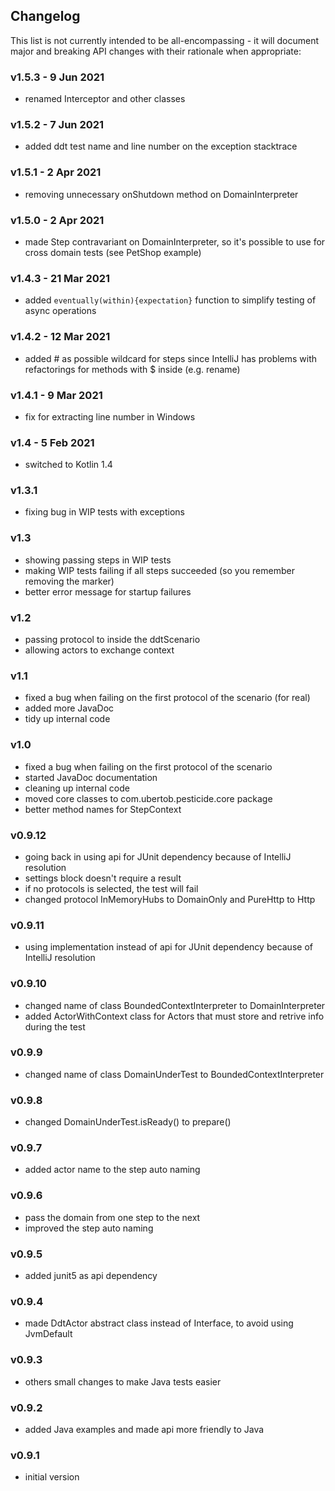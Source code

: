 <h2 class="github">Changelog</h2>

This list is not currently intended to be all-encompassing - it will document major and breaking API changes with their
rationale when appropriate:

### v1.5.3 - 9 Jun 2021

- renamed Interceptor and other classes

### v1.5.2 - 7 Jun 2021

- added ddt test name and line number on the exception stacktrace

### v1.5.1 - 2 Apr 2021

- removing unnecessary onShutdown method on DomainInterpreter

### v1.5.0 - 2 Apr 2021

- made Step contravariant on DomainInterpreter, so it's possible to use for cross domain tests (see PetShop example)

### v1.4.3 - 21 Mar 2021

- added `eventually(within){expectation}` function to simplify testing of async operations

### v1.4.2 - 12 Mar 2021

- added # as possible wildcard for steps since IntelliJ has problems with refactorings for methods with $ inside (e.g.
  rename)

### v1.4.1 - 9 Mar 2021

- fix for extracting line number in Windows

### v1.4 - 5 Feb 2021

- switched to Kotlin 1.4

### v1.3.1

- fixing bug in WIP tests with exceptions

### v1.3

- showing passing steps in WIP tests
- making WIP tests failing if all steps succeeded (so you remember removing the marker)
- better error message for startup failures

### v1.2
- passing protocol to inside the ddtScenario
- allowing actors to exchange context

### v1.1
- fixed a bug when failing on the first protocol of the scenario (for real)
- added more JavaDoc
- tidy up internal code

### v1.0
- fixed a bug when failing on the first protocol of the scenario
- started JavaDoc documentation
- cleaning up internal code
- moved core classes to com.ubertob.pesticide.core package
- better method names for StepContext

### v0.9.12
- going back in using api for JUnit dependency because of IntelliJ resolution
- settings block doesn't require a result
- if no protocols is selected, the test will fail
- changed protocol InMemoryHubs to DomainOnly and PureHttp to Http

### v0.9.11
- using implementation instead of api for JUnit dependency because of IntelliJ resolution

### v0.9.10
- changed name of class BoundedContextInterpreter to DomainInterpreter
- added ActorWithContext class for Actors that must store and retrive info during the test

### v0.9.9
- changed name of class DomainUnderTest to BoundedContextInterpreter

### v0.9.8
- changed DomainUnderTest.isReady() to prepare()

### v0.9.7
- added actor name to the step auto naming

### v0.9.6
- pass the domain from one step to the next
- improved the step auto naming

### v0.9.5
- added junit5 as api dependency

### v0.9.4
- made DdtActor abstract class instead of Interface, to avoid using JvmDefault

### v0.9.3
- others small changes to make Java tests easier

### v0.9.2
- added Java examples and made api more friendly to Java

### v0.9.1
- initial version

